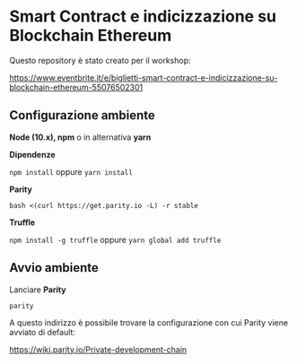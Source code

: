 # Smart Contract e indicizzazione su Blockchain Ethereum

Questo repository è stato creato per il workshop:

https://www.eventbrite.it/e/biglietti-smart-contract-e-indicizzazione-su-blockchain-ethereum-55076502301

## Configurazione ambiente

**Node (10.x), npm** o in alternativa **yarn**

**Dipendenze**

`npm install` oppure `yarn install`


**Parity**

`bash <(curl https://get.parity.io -L) -r stable`

**Truffle**

`npm install -g truffle` oppure `yarn global add truffle`


## Avvio ambiente

Lanciare **Parity**

`parity`

A questo indirizzo è possibile trovare la configurazione con cui Parity viene avviato di default:

https://wiki.parity.io/Private-development-chain
